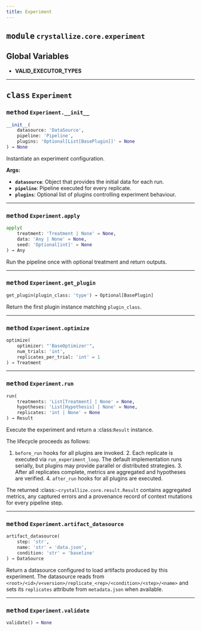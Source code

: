 ```yaml
---
title: Experiment
---
```



## <kbd>module</kbd> `crystallize.core.experiment`




**Global Variables**
---------------
- **VALID_EXECUTOR_TYPES**


---

## <kbd>class</kbd> `Experiment`




### <kbd>method</kbd> `Experiment.__init__`

```python
__init__(
    datasource: 'DataSource',
    pipeline: 'Pipeline',
    plugins: 'Optional[List[BasePlugin]]' = None
) → None
```

Instantiate an experiment configuration. 



**Args:**
 
 - <b>`datasource`</b>:  Object that provides the initial data for each run. 
 - <b>`pipeline`</b>:  Pipeline executed for every replicate. 
 - <b>`plugins`</b>:  Optional list of plugins controlling experiment behaviour. 




---

### <kbd>method</kbd> `Experiment.apply`

```python
apply(
    treatment: 'Treatment | None' = None,
    data: 'Any | None' = None,
    seed: 'Optional[int]' = None
) → Any
```

Run the pipeline once with optional treatment and return outputs. 

---

### <kbd>method</kbd> `Experiment.get_plugin`

```python
get_plugin(plugin_class: 'type') → Optional[BasePlugin]
```

Return the first plugin instance matching ``plugin_class``. 

---

### <kbd>method</kbd> `Experiment.optimize`

```python
optimize(
    optimizer: "'BaseOptimizer'",
    num_trials: 'int',
    replicates_per_trial: 'int' = 1
) → Treatment
```





---

### <kbd>method</kbd> `Experiment.run`

```python
run(
    treatments: 'List[Treatment] | None' = None,
    hypotheses: 'List[Hypothesis] | None' = None,
    replicates: 'int | None' = None
) → Result
```

Execute the experiment and return a :class:`Result` instance. 

The lifecycle proceeds as follows: 

1. ``before_run`` hooks for all plugins are invoked. 2. Each replicate is executed via ``run_experiment_loop``.  The default  implementation runs serially, but plugins may provide parallel or  distributed strategies. 3. After all replicates complete, metrics are aggregated and  hypotheses are verified. 4. ``after_run`` hooks for all plugins are executed. 

The returned :class:`~crystallize.core.result.Result` contains aggregated metrics, any captured errors and a provenance record of context mutations for every pipeline step.

---

### <kbd>method</kbd> `Experiment.artifact_datasource`

```python
artifact_datasource(
    step: 'str',
    name: 'str' = 'data.json',
    condition: 'str' = 'baseline'
) → DataSource
```

Return a datasource configured to load artifacts produced by this experiment. The
datasource reads from `<root>/<id>/v<version>/replicate_<rep>/<condition>/<step>/<name>`
and sets its ``replicates`` attribute from ``metadata.json`` when available.

---

### <kbd>method</kbd> `Experiment.validate`

```python
validate() → None
```






